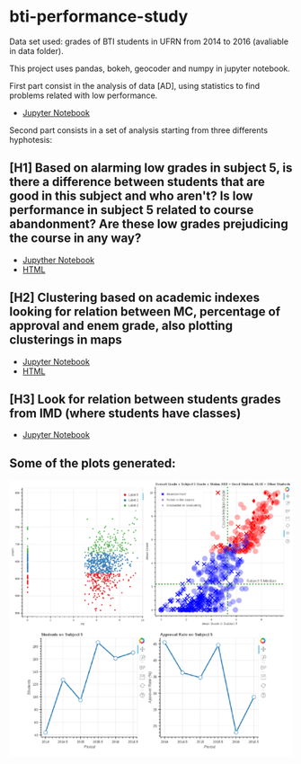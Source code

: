 # bti-performance-study

Data set used: grades of BTI students in UFRN from 2014 to 2016 (avaliable in data folder).

This project uses pandas, bokeh, geocoder and numpy in jupyter notebook.

First part consist in the analysis of data [AD], using statistics to find problems related with low performance.
- [Jupyter Notebook](src/rai's%20notebook.ipynb)

Second part consists in a set of analysis starting from three differents hyphotesis:

## [H1] Based on alarming low grades in subject 5, is there a difference between students that are good in this subject and who aren't? Is low performance in subject 5 related to course abandonment? Are these low grades prejudicing the course in any way?
- [Jupyther Notebook](src/notebook-2.ipynb)
- [HTML](result/notebook-2.html)

## [H2] Clustering based on academic indexes looking for relation between MC, percentage of approval and enem grade, also plotting clusterings in maps
- [Jupyter Notebook](src/notebook-3.ipynb)
- [HTML](result/notebook-3.html)

## [H3] Look for relation between students grades from IMD (where students have classes)
- [Jupyter Notebook](src/notebook-1.ipynb)

## Some of the plots generated:

![Example Plots](result/examplePlots.png)
